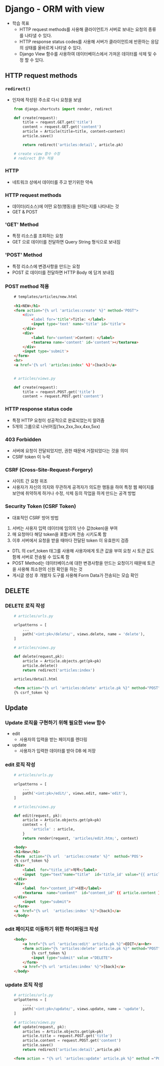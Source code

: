 # Django - ORM with view
- 학습 목표
	- HTTP request methods를 사용해 클라이언트가 서버로 보내는 요청의 종류를 나타낼 수 있다.
	- HTTP response status codes를 사용해 서버가 클라이언트에 반환하는 응답의 상태를 올바르게 나타낼 수 있다.
	- Django View 함수를 사용하여 데이터베이스에서 가져온 데이터를 삭제 및 수정 할 수 있다.

## HTTP request methods
### `redirect()`
- 인자에 작성된 주소로 다시 요청을 보냄

```python
	from django.shortcuts import render, redirect

	def create(request):
		title = request.GET.get('title')
		content = request.GET.get('content')
		article = Article(title=title, content=content)
		article.save()

		return redirect('articles:detail', article.pk)

	# create view 함수 수정
	# redirect 함수 적용
```

### HTTP
- 네트워크 상에서 데이터를 주고 받기위한 약속

### HTTP request methods
- 데이터(리소스)에 어떤 요청(행동)을 원하는지를 나타내는 것
- GET & POST

### 'GET' Method
- 특정 리소스를 조회하는 요청
- GET 으로 데이터를 전달하면 Query String 형식으로 보내짐

### 'POST' Method
- 특정 리소스에 변경사항을 만드는 요청
- POST 로 데이터를 전달하면 HTTP Body 에 담겨 보내짐

### POST method 적용
```html
	# templates/articles/new.html
	
	<h1>NEW</h1>
	<form action="{% url 'articles:create' %}" method='POST">
		<div>
			<label for='title'>Title: </label>
			<input type='text' name='title' id='title'>
		</div>
		<div>
			<label for='content'>Content: </label>
			<textarea name='content' id='content'></textarea>
		</div>
		<input type='submit'>
	</form>
	<hr>
	<a href='{% url 'articles:index' %}'>[back]</a>
		
```
```python
	# articles/views.py

	def create(request):
		title = request.POST.get('title')
		content = request.POST.get('content')
```

### HTTP response status code
- 특정 HTTP 요청이 성공적으로 완료되었는지 알려줌
- 5개의 그룹으로 나뉘어짐(1xx,2xx,3xx,4xx,5xx)

### 403 Forbidden
- 서버에 요청이 전달되었지만, 권한 때문에 거절되었다는 것을 의미
- CSRF token 이 누락

### CSRF (Cross-Site-Request-Forgery)
- 사이트 간 요청 위조
- 사용자가 자신의 의지와 무관하게 공격자가 의도한 행동을 하여 특정 웹 페이지를 보안에 취약하게 하거나 수정, 삭제 등의 작업을 하게 만드는 공격 방법

### Security Token (CSRF Token)
- 대표적인 CSRF 방어 방법
1. 서버는 사용자 입력 데이터에 임의의 난수 값(token)을 부여
2. 매 요청마다 해당 token을 포함시켜 전송 시키도록 함
3. 이후 서버에서 요청을 받을 때마다 전달된 token 이 유효한지 검증

- DTL 의 csrf_token 태그를 사용해 사용자에게 토큰 값을 부여 요청 시 토큰 값도 함께 서버로 전송될 수 있도록 함
- POST Method는 데이터베이스에 대한 변경사항을 만드는 요청이기 때문에 토큰을 사용해 최소한의 신원 확인을 하는 것
- 게시글 생성 후 개발자 도구를 사용해 Form Data가 전송되는 모습 확인

## DELETE
### DELETE 로직 작성
```python
	# articles/urls.py

	urlpatterns = [
		...
		path('<int:pk>/delete/', views.delete, name = 'delete'),
	]
	
	# articles/views.py

	def delete(request,pk):
		article = Article.objects.get(pk=pk)
		article.delete()
		return redirect('articles:index')
```
```html
	articles/detail.html

	<form action="{% url 'articles:delete' article.pk %}" method="POST">
	{% csrf_token %}
```

## Update
### Update 로직을 구현하기 위해 필요한 view 함수
- edit
	- 사용자의 입력을 받는 페이지를 렌더링
- update
	- 사용자가 입력한 데이터를 받아 DB 에 저장

### edit 로직 작성
```python
	# articles/urls.py
	
	urlpatterns = [
		...
		path('<int:pk>/edit/', views.edit, name='edit'),
	]

	# articles/views.py

	def edit(request, pk):
		article = Article.objects.get(pk=pk)
		context = {
			'article' : article,
		}
		return render(request, 'articles/edit.htm;', context)
```
```html
	<body>
	<h1>New</h1>
	<form  action="{% url  'articles:create' %}"  method='POS'>
	{% csrf_token %}
	<div>
		<label  for="title_id">제목</label>
		<input  type="text"name="title"  id='title_id' value="{{ article.title }}">
	</div>
	<div>
		<label  for="content_id">내용</label>
		<textarea  name="content"  id="content_id" {{ article.content }}></textarea>
	</div>
		<input  type="submit">
	</form>
	<a  href="{% url  'articles:index' %}">[back]</a>
	</body>
```

### edit 페이지로 이동하기 위한 하이퍼링크 작성
```html
	<body>
		<a href="{% url 'articles:edit' article.pk %}">EDIT</a><br>
		<form action="{% 'articles:delete' article.pk %}" method="POST">
			{% csrf_token %}
			<input type="submit" value ="DELETE">
		</form>
		<a href="{% url 'articles:index' %}">[back]</a>
	</body>
```

### update 로직 작성
```python
	# articles/urls.py
	urlpatterns = [
		...,
		path('<int:pk>/update/', views.update, name = 'update'),
	]

	# articles/views.py
	def update(request, pk):
		articles = Article.objects.get(pk=pk)
		article.title = request.POST.get('title')
		article.content = request.POST.get('content')
		article.save()
		return redirect('articles:detail',article.pk)
```

```html
	<form action = "{% url 'articles:update' article.pk %}" method ="POST">
```
